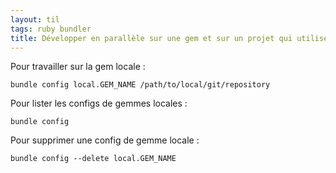 ```yaml
---
layout: til
tags: ruby bundler
title: Développer en parallèle sur une gem et sur un projet qui utilise cette gem
---
```


Pour travailler sur la gem locale : 

```
bundle config local.GEM_NAME /path/to/local/git/repository
```

Pour lister les configs de gemmes locales :

```
bundle config
```

Pour supprimer une config de gemme locale :

```
bundle config --delete local.GEM_NAME
```

